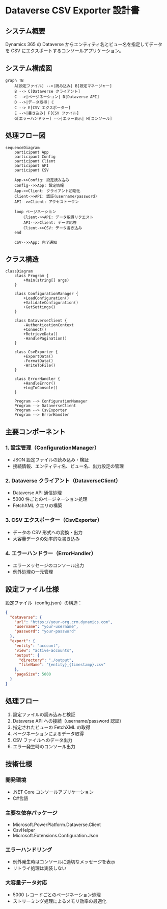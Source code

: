 # Dataverse CSV Exporter 設計書

## システム概要

Dynamics 365 の Dataverse からエンティティ名とビュー名を指定してデータを CSV にエクスポートするコンソールアプリケーション。

## システム構成図

```mermaid
graph TB
    A[設定ファイル] -->|読み込み| B[設定マネージャー]
    B --> C[Dataverse クライアント]
    C -->|ページネーション| D[Dataverse API]
    D -->|データ取得| C
    C --> E[CSV エクスポーター]
    E -->|書き込み| F[CSV ファイル]
    G[エラーハンドラー] -->|エラー表示| H[コンソール]
```

## 処理フロー図

```mermaid
sequenceDiagram
    participant App
    participant Config
    participant Client
    participant API
    participant CSV

    App->>Config: 設定読み込み
    Config-->>App: 設定情報
    App->>Client: クライアント初期化
    Client->>API: 認証(username/password)
    API-->>Client: アクセストークン

    loop ページネーション
        Client->>API: データ取得リクエスト
        API-->>Client: データ応答
        Client->>CSV: データ書き込み
    end

    CSV-->>App: 完了通知
```

## クラス構造

```mermaid
classDiagram
    class Program {
        +Main(string[] args)
    }

    class ConfigurationManager {
        +LoadConfiguration()
        +ValidateConfiguration()
        +GetSettings()
    }

    class DataverseClient {
        -AuthenticationContext
        +Connect()
        +RetrieveData()
        -HandlePagination()
    }

    class CsvExporter {
        +ExportData()
        -FormatData()
        -WriteToFile()
    }

    class ErrorHandler {
        +HandleError()
        +LogToConsole()
    }

    Program --> ConfigurationManager
    Program --> DataverseClient
    Program --> CsvExporter
    Program --> ErrorHandler
```

## 主要コンポーネント

### 1. 設定管理（ConfigurationManager）

- JSON 設定ファイルの読み込み・検証
- 接続情報、エンティティ名、ビュー名、出力設定の管理

### 2. Dataverse クライアント（DataverseClient）

- Dataverse API 通信処理
- 5000 件ごとのページネーション処理
- FetchXML クエリの構築

### 3. CSV エクスポーター（CsvExporter）

- データの CSV 形式への変換・出力
- 大容量データの効率的な書き込み

### 4. エラーハンドラー（ErrorHandler）

- エラーメッセージのコンソール出力
- 例外処理の一元管理

## 設定ファイル仕様

設定ファイル（config.json）の構造：

```json
{
  "dataverse": {
    "url": "https://your-org.crm.dynamics.com",
    "username": "your-username",
    "password": "your-password"
  },
  "export": {
    "entity": "account",
    "view": "active-accounts",
    "output": {
      "directory": "./output",
      "fileName": "{entity}_{timestamp}.csv"
    },
    "pageSize": 5000
  }
}
```

## 処理フロー

1. 設定ファイルの読み込みと検証
2. Dataverse API への接続（username/password 認証）
3. 指定されたビューの FetchXML の取得
4. ページネーションによるデータ取得
5. CSV ファイルへのデータ出力
6. エラー発生時のコンソール出力

## 技術仕様

### 開発環境

- .NET Core コンソールアプリケーション
- C#言語

### 主要な依存パッケージ

- Microsoft.PowerPlatform.Dataverse.Client
- CsvHelper
- Microsoft.Extensions.Configuration.Json

### エラーハンドリング

- 例外発生時はコンソールに適切なメッセージを表示
- リトライ処理は実装しない

### 大容量データ対応

- 5000 レコードごとのページネーション処理
- ストリーミング処理によるメモリ効率の最適化
